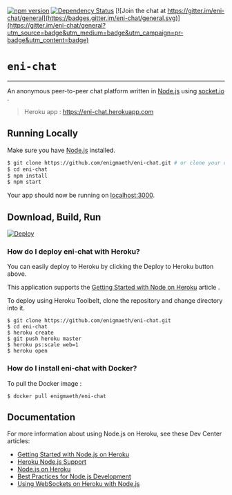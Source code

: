 [![npm version](https://badge.fury.io/js/eni-chat.svg)](https://badge.fury.io/js/eni-chat)
[![Dependency Status](https://david-dm.org/enigmaeth/eni-chat.svg)](https://david-dm.org/enigmaeth/eni-chat)
[![Join the chat at https://gitter.im/eni-chat/general](https://badges.gitter.im/eni-chat/general.svg)](https://gitter.im/eni-chat/general?utm_source=badge&utm_medium=badge&utm_campaign=pr-badge&utm_content=badge)

# `eni-chat`

****

An anonymous peer-to-peer chat platform written in [Node.js](https://nodejs.org/en/) using [socket.io](https://scoket.io) .  
>Heroku app : https://eni-chat.herokuapp.com  


## Running Locally

Make sure you have [Node.js](http://nodejs.org/) installed.

```sh
$ git clone https://github.com/enigmaeth/eni-chat.git # or clone your own fork
$ cd eni-chat
$ npm install
$ npm start
```

Your app should now be running on [localhost:3000](http://localhost:3000/).

## Download, Build, Run

[![Deploy](https://www.herokucdn.com/deploy/button.svg)](https://heroku.com/deploy)

### How do I deploy eni-chat with Heroku?
You can easily deploy to Heroku by clicking the Deploy to Heroku button above. 

This application supports the [Getting Started with Node on Heroku](https://devcenter.heroku.com/articles/getting-started-with-nodejs) article .

To deploy using Heroku Toolbelt, clone the repository and change directory into it.
```
$ git clone https://github.com/enigmaeth/eni-chat.git 
$ cd eni-chat
$ heroku create
$ git push heroku master
$ heroku ps:scale web=1
$ heroku open
```


### How do I install eni-chat with Docker?
To pull the Docker image : 
```
$ docker pull enigmaeth/eni-chat
```




## Documentation

For more information about using Node.js on Heroku, see these Dev Center articles:

- [Getting Started with Node.js on Heroku](https://devcenter.heroku.com/articles/getting-started-with-nodejs)
- [Heroku Node.js Support](https://devcenter.heroku.com/articles/nodejs-support)
- [Node.js on Heroku](https://devcenter.heroku.com/categories/nodejs)
- [Best Practices for Node.js Development](https://devcenter.heroku.com/articles/node-best-practices)
- [Using WebSockets on Heroku with Node.js](https://devcenter.heroku.com/articles/node-websockets)
